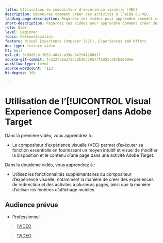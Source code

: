 ```yaml
---
title: Utilisation du compositeur d’expérience visuelle (VEC)
description: Découvrez comment créer des activités à l’aide du VEC.
landing-page-description: Regardez ces vidéos pour apprendre comment créer des activités à lʼaide du compositeur dʼexpérience visuelle (VEC).
short-description: Regardez ces vidéos pour apprendre comment créer des activités à lʼaide du compositeur dʼexpérience visuelle (VEC).
role: User
level: Beginner
topic: Personalization
feature: Visual Experience Composer (VEC), Experiences and Offers
doc-type: feature video
kt: null
exl-id: 3c3985c8-f033-40a1-a39e-8c2f41208d17
source-git-commit: fcd2273ba373dc2b3bc59a77f1925cdb7b2ed3ee
workflow-type: tm+mt
source-wordcount: '123'
ht-degree: 30%

---
```


# Utilisation de l’[!UICONTROL Visual Experience Composer] dans Adobe Target

Dans la première vidéo, vous apprendrez à :

* Le compositeur d’expérience visuelle (VEC) permet d’exécuter sa fonction essentielle en fournissant un moyen intuitif et visuel de modifier la disposition et le contenu d’une page dans une activité Adobe Target.

Dans la deuxième vidéo, vous apprendrez à :

* Utilisez les fonctionnalités supplémentaires du compositeur d’expérience visuelle, notamment la manière de créer des expériences de redirection et des activités à plusieurs pages, ainsi que la manière d’utiliser les fenêtres d’affichage mobiles.

## Audience prévue

* Professionnel

>[!VIDEO](https://video.tv.adobe.com/v/17399/?quality=12)

>[!VIDEO](https://video.tv.adobe.com/v/17401/?quality=12)
